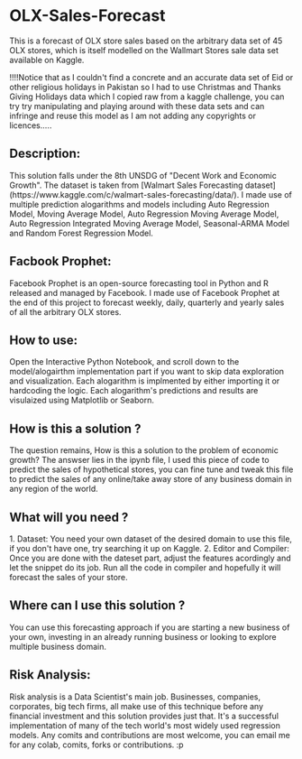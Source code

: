 # OLX-Sales-Forecast
This is a forecast of OLX store sales based on the arbitrary data set of 45 OLX stores, which is itself modelled on the Wallmart Stores sale data set available on Kaggle.



!!!!Notice that as I couldn't find a concrete and an accurate data set of Eid or other religious holidays in Pakistan so I had to use Christmas and Thanks Giving Holidays data which I copied raw from a kaggle challenge, you can try try manipulating and playing around with these data sets and can infringe and reuse this model as I am not adding any copyrights or licences.....


<h2>Description: </h2>
This solution falls under the 8th UNSDG of "Decent Work and Economic Growth". The dataset is taken from [Walmart Sales Forecasting dataset](https://www.kaggle.com/c/walmart-sales-forecasting/data/). I made use of multiple prediction alogarithms and models including Auto Regression Model, Moving Average Model, Auto Regression Moving Average Model, Auto Regression Integrated Moving Average Model, Seasonal-ARMA Model and Random Forest Regression Model.

<h2>Facbook Prophet: </h2>
Facebook Prophet is an open-source forecasting tool in Python and R released and managed by Facebook. I made use of Facebook Prophet at the end of this project to forecast weekly, daily, quarterly and yearly sales of all the arbitrary OLX stores. 

<h2>How to use: </h2>
Open the Interactive Python Notebook, and scroll down to the model/alogairthm implementation part if you want to skip data exploration and visualization. Each alogarithm is implmented by either importing it or hardcoding the logic. Each alogarithm's predictions and results are visulaized using Matplotlib or Seaborn.

<h2>How is this a solution ? </h2>
The question remains, How is this a solution to the problem of economic growth?
The answser lies in the ipynb file, I used this piece of code to predict the sales of hypothetical stores, you can fine tune and tweak this file to predict the sales of any online/take away store of any business domain in any region of the world.

<h2>What will you need ? </h2>
1. Dataset: You need your own dataset of the desired domain to use this file, if you don't have one, try searching it up on Kaggle.
2. Editor and Compiler: Once you are done with the dateset part, adjust the features acordingly and let the snippet do its job. Run all the code in compiler and hopefully it will forecast the  sales of your store.

<h2>Where can I use this solution ?</h2>
You can use this forecasting approach if you are starting a new business of your own, investing in an already running business or looking to explore multiple business domain.

<h2>Risk Analysis: </h2>
Risk analysis is a Data Scientist's main job. Businesses, companies, corporates, big tech firms, all make use of this technique before any financial investment and this solution provides just that. It's a successful implementation of many of the tech world's most widely used regression models. Any comits and contributions are most welcome, you can email me for any colab, comits, forks or contributions. :p

